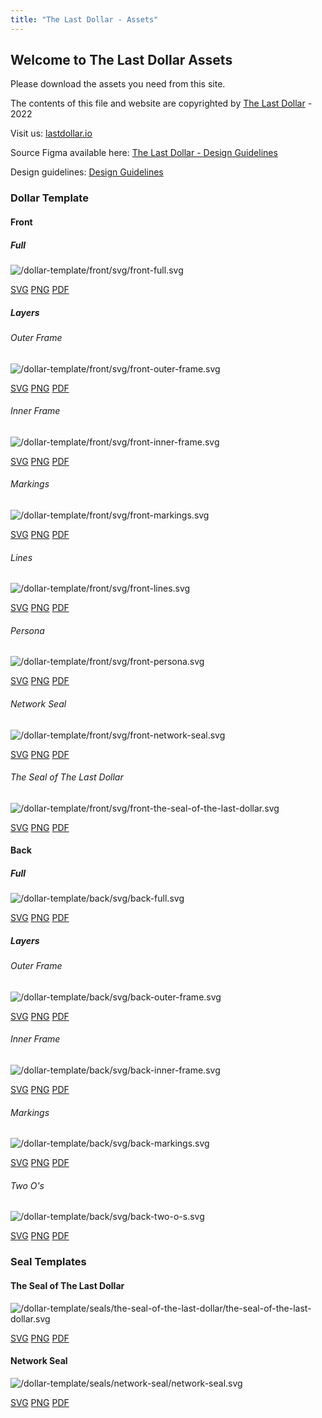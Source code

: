 ```yaml
---
title: "The Last Dollar - Assets"
---
```

## Welcome to The Last Dollar Assets

Please download the assets you need from this site.

The contents of this file and website are copyrighted by [The Last Dollar](https://lastdollar.io) - 2022

Visit us: [lastdollar.io](https://lastdollar.io)

Source Figma available here: [The Last Dollar - Design Guidelines](https://www.figma.com/file/DUOAtD8A2SRV90paz4eiDI/The-Last-Dollar---Design-Guidelines)

Design guidelines: [Design Guidelines](/design-guidelines)
### Dollar Template
#### Front

##### Full

![/dollar-template/front/svg/front-full.svg](./dollar-template/front/svg/front-full.svg)

[SVG](./dollar-template/front/svg/front-full.svg)
[PNG](./dollar-template/front/png/front-full.png)
[PDF](./dollar-template/front/pdf/front-full.pdf)

##### Layers
###### Outer Frame

![/dollar-template/front/svg/front-outer-frame.svg](./dollar-template/front/svg/front-outer-frame.svg)

[SVG](./dollar-template/front/svg/front-outer-frame.svg)
[PNG](./dollar-template/front/png/front-outer-frame.png)
[PDF](./dollar-template/front/pdf/front-outer-frame.pdf)

###### Inner Frame

![/dollar-template/front/svg/front-inner-frame.svg](./dollar-template/front/svg/front-inner-frame.svg)

[SVG](./dollar-template/front/svg/front-inner-frame.svg)
[PNG](./dollar-template/front/png/front-inner-frame.png)
[PDF](./dollar-template/front/pdf/front-inner-frame.pdf)


###### Markings

![/dollar-template/front/svg/front-markings.svg](./dollar-template/front/svg/front-markings.svg)

[SVG](./dollar-template/front/svg/front-markings.svg)
[PNG](./dollar-template/front/png/front-markings.png)
[PDF](./dollar-template/front/pdf/front-markings.pdf)


###### Lines

![/dollar-template/front/svg/front-lines.svg](./dollar-template/front/svg/front-lines.svg)

[SVG](./dollar-template/front/svg/front-lines.svg)
[PNG](./dollar-template/front/png/front-lines.png)
[PDF](./dollar-template/front/pdf/front-lines.pdf)


###### Persona

![/dollar-template/front/svg/front-persona.svg](./dollar-template/front/svg/front-persona.svg)

[SVG](./dollar-template/front/svg/front-persona.svg)
[PNG](./dollar-template/front/png/front-persona.png)
[PDF](./dollar-template/front/pdf/front-persona.pdf)


###### Network Seal

![/dollar-template/front/svg/front-network-seal.svg](./dollar-template/front/svg/front-network-seal.svg)

[SVG](./dollar-template/front/svg/front-network-seal.svg)
[PNG](./dollar-template/front/png/front-network-seal.png)
[PDF](./dollar-template/front/pdf/front-network-seal.pdf)


###### The Seal of The Last Dollar

![/dollar-template/front/svg/front-the-seal-of-the-last-dollar.svg](./dollar-template/front/svg/front-the-seal-of-the-last-dollar.svg)

[SVG](./dollar-template/front/svg/front-the-seal-of-the-last-dollar.svg)
[PNG](./dollar-template/front/png/front-the-seal-of-the-last-dollar.png)
[PDF](./dollar-template/front/pdf/front-the-seal-of-the-last-dollar.pdf)


#### Back

##### Full

![/dollar-template/back/svg/back-full.svg](./dollar-template/back/svg/back-full.svg)

[SVG](./dollar-template/back/svg/back-full.svg)
[PNG](./dollar-template/back/png/back-full.png)
[PDF](./dollar-template/back/pdf/back-full.pdf)

##### Layers

###### Outer Frame

![/dollar-template/back/svg/back-outer-frame.svg](./dollar-template/back/svg/back-outer-frame.svg)

[SVG](./dollar-template/back/svg/back-outer-frame.svg)
[PNG](./dollar-template/back/png/back-outer-frame.png)
[PDF](./dollar-template/back/pdf/back-outer-frame.pdf)


###### Inner Frame

![/dollar-template/back/svg/back-inner-frame.svg](./dollar-template/back/svg/back-inner-frame.svg)

[SVG](./dollar-template/back/svg/back-inner-frame.svg)
[PNG](./dollar-template/back/png/back-inner-frame.png)
[PDF](./dollar-template/back/pdf/back-inner-frame.pdf)


###### Markings

![/dollar-template/back/svg/back-markings.svg](./dollar-template/back/svg/back-markings.svg)

[SVG](./dollar-template/back/svg/back-markings.svg)
[PNG](./dollar-template/back/png/back-markings.png)
[PDF](./dollar-template/back/pdf/back-markings.pdf)


###### Two O's

![/dollar-template/back/svg/back-two-o-s.svg](./dollar-template/back/svg/back-two-o-s.svg)

[SVG](./dollar-template/back/svg/back-two-o-s.svg)
[PNG](./dollar-template/back/png/back-two-o-s.png)
[PDF](./dollar-template/back/pdf/back-two-o-s.pdf)



### Seal Templates

#### The Seal of The Last Dollar


![/dollar-template/seals/the-seal-of-the-last-dollar/the-seal-of-the-last-dollar.svg](./dollar-template/seals/the-seal-of-the-last-dollar/the-seal-of-the-last-dollar.svg)

[SVG](./dollar-template/seals/the-seal-of-the-last-dollar/the-seal-of-the-last-dollar.svg)
[PNG](./dollar-template/seals/the-seal-of-the-last-dollar/the-seal-of-the-last-dollar.png)
[PDF](./dollar-template/seals/the-seal-of-the-last-dollar/the-seal-of-the-last-dollar.pdf)



#### Network Seal


![/dollar-template/seals/network-seal/network-seal.svg](./dollar-template/seals/network-seal/network-seal.svg)

[SVG](./dollar-template/seals/network-seal/network-seal.svg)
[PNG](./dollar-template/seals/network-seal/network-seal.png)
[PDF](./dollar-template/seals/network-seal/network-seal.pdf)










<!-- Global site tag (gtag.js) - Google Analytics -->
<script async src="https://www.googletagmanager.com/gtag/js?id=G-QH94CSLQ5F"></script>
<script>
  window.dataLayer = window.dataLayer || [];
  function gtag(){dataLayer.push(arguments);}
  gtag('js', new Date());

  gtag('config', 'G-QH94CSLQ5F');
</script>